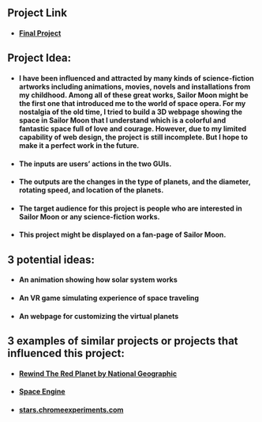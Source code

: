 ## Project Link
* #### [Final Project](http://kikijinqili.github.io/CIM640-JinqiLi//homework/final/index.html)

## Project Idea:
* #### I have been influenced and attracted by many kinds of science-fiction artworks including animations, movies, novels and installations from my childhood. Among all of these great works, Sailor Moon might be the first one that introduced me to the world of space opera. For my nostalgia of the old time, I tried to build a 3D webpage showing the space in Sailor Moon that I understand which is a colorful and fantastic space full of love and courage. However, due to my limited capability of web design, the project is still incomplete. But I hope to make it a perfect work in the future.
* #### The inputs are users’ actions in the two GUIs.
* #### The outputs are the changes in the type of planets, and the diameter, rotating speed, and location of the planets.
* #### The target audience for this project is people who are interested in Sailor Moon or any science-fiction works.
* #### This project might be displayed on a fan-page of Sailor Moon.

## 3 potential ideas:
* #### An animation showing how solar system works
* #### An VR game simulating experience of space traveling
* #### An webpage for customizing the virtual planets

## 3 examples of similar projects or projects that influenced this project:
* #### [Rewind The Red Planet by National Geographic](https://www.nationalgeographic.com/science/2016/11/exploring-mars-map-panorama-pictures/)
* #### [Space Engine](http://spaceengine.org/)
* #### [stars.chromeexperiments.com](http://stars.chromeexperiments.com/)
